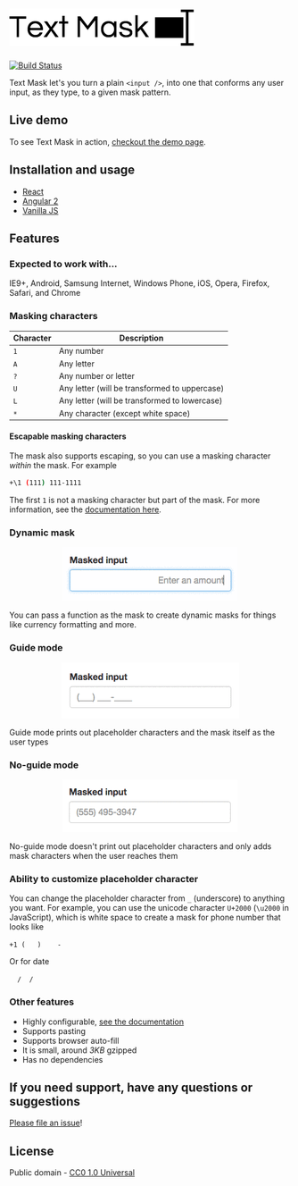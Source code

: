 # [![Text Mask](assets/logo.png)](https://github.com/msafi/text-mask/#readme)

[![Build Status](https://travis-ci.org/msafi/text-mask.svg?branch=master)](https://travis-ci.org/msafi/text-mask)

Text Mask let's you turn a plain `<input />`, into one that conforms
any user input, as they type, to a given mask pattern.

## Live demo

To see Text Mask in action, [checkout the demo page](https://msafi.github.io/text-mask/).

## Installation and usage

* [React](react#readme)
* [Angular 2](angular2#readme)
* [Vanilla JS](vanilla#readme)

## Features

### Expected to work with...

IE9+, Android, Samsung Internet, Windows Phone, iOS, Opera, Firefox, Safari, and Chrome

### Masking characters

Character | Description
--- | ---
`1` | Any number
`A` | Any letter
`?` | Any number or letter
`U` | Any letter (will be transformed to uppercase)
`L` | Any letter (will be transformed to lowercase)
`*` | Any character (except white space)

#### Escapable masking characters

The mask also supports escaping, so you can use a masking character *within* the mask. For example

```bash
+\1 (111) 111-1111
```

The first `1` is not a masking character but part of the mask. For more information, see the
[documentation here](https://github.com/msafi/text-mask/blob/master/componentDocumentation.md#readme).

### Dynamic mask

<p align="center">
<img src="assets/dynamicMask.gif"/>
</p>

You can pass a function as the mask to create dynamic masks for things like currency formatting
and more.

### Guide mode

<p align="center">
<img src="assets/guideMode.gif"/>
</p>

Guide mode prints out placeholder characters and the mask itself as the user types

### No-guide mode

<p align="center">
<img src="assets/noGuideMode.gif"/>
</p>

No-guide mode doesn't print out placeholder characters and only adds mask characters when the
user reaches them

### Ability to customize placeholder character

You can change the placeholder character from `_` (underscore) to anything you want. For example,
you can use the unicode character `U+2000` (`\u2000` in JavaScript), which is white space to
create a mask for phone number that looks like

`+1 (   )    -    `

Or for date

`  /  /    `

### Other features

* Highly configurable, [see the documentation](https://github.com/msafi/text-mask/blob/master/componentDocumentation.md#readme)
* Supports pasting
* Supports browser auto-fill
* It is small, around *3KB* gzipped
* Has no dependencies

## If you need support, have any questions or suggestions

[Please file an issue](https://github.com/msafi/text-mask/issues)!

## License

Public domain - [CC0 1.0 Universal](https://creativecommons.org/publicdomain/zero/1.0/)
